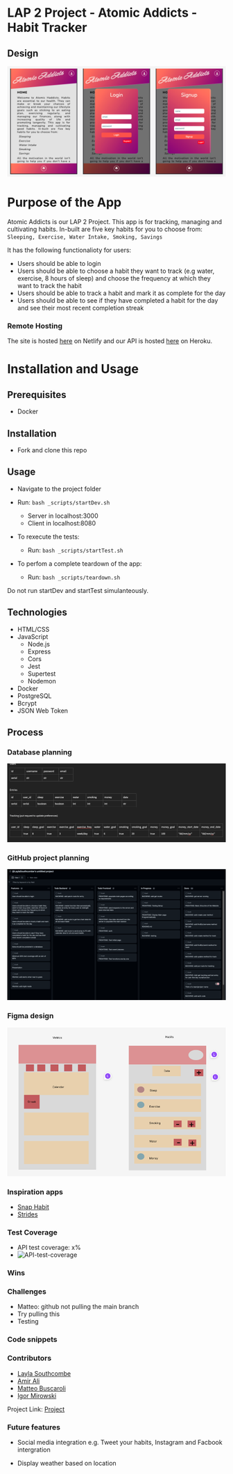 # LAP 2 Project - Atomic Addicts - Habit Tracker

## Design

![image](client/pics/design.png)


<!-- ABOUT THE PROJECT -->

# Purpose of the App

Atomic Addicts is our LAP 2 Project. This app is for tracking, managing and cultivating habits. In-built are five key habits for you to choose from: `Sleeping, Exercise, Water Intake, Smoking, Savings`

It has the following functionalioty for users:

- Users should be able to login
- Users should be able to choose a habit they want to track (e.g water, exercise, 8 hours of sleep) and choose the frequency at which they want to track the habit
- Users should be able to track a habit and mark it as complete for the day
- Users should be able to see if they have completed a habit for the day and see their most recent completion streak


### Remote Hosting
The site is hosted [here]() on Netlify
and our API is hosted [here]() on Heroku.

# Installation and Usage
## Prerequisites
- Docker
## Installation 
- Fork and clone this repo
## Usage
- Navigate to the project folder 
- Run: `bash _scripts/startDev.sh`
    
    - Server in localhost:3000
    - Client in localhost:8080

- To rexecute the tests:
    - Run: `bash _scripts/startTest.sh`

- To perfom a complete teardown of the app:
    - Run: `bash _scripts/teardown.sh`

Do not run startDev and startTest simulanteously. 




## Technologies

- HTML/CSS
- JavaScript
  - Node.js
  - Express
  - Cors
  - Jest
  - Supertest
  - Nodemon
- Docker
- PostgreSQL
- Bcrypt
- JSON Web Token


## Process

### Database planning

![image](client/pics/database.png)
### GitHub project planning

![image](client/pics/kanban.png)
### Figma design

![image](client/pics/figma.png)

### Inspiration apps

- [Snap Habit](https://snaphabit.app/)
- [Strides](https://www.stridesapp.com/)


### Test Coverage
- API test coverage: x%
- ![API-test-coverage](pic.png)

### Wins


### Challenges

- Matteo: github not pulling the main branch
- Try pulling this
- Testing


### Code snippets

### Contributors

- <a href="https://github.com/LaylaSouthcombe">Layla Southcombe</a>
- <a href="https://github.com/aha000111">Amir Ali</a>
- <a href="https://github.com/buscaroli">Matteo Buscaroli</a>
- <a href="https://github.com/Igormirowski">Igor Mirowski</a>

Project Link: [Project](https://github.com/LaylaSouthcombe/lap2project)

### Future features

- Social media integration e.g. Tweet your habits, Instagram and Facbook intergration

- Display weather based on location





